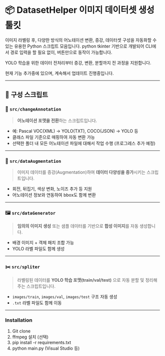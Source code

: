 # 📦 DatasetHelper 이미지 데이터셋 생성 툴킷

이미지 라벨링 후, 다양한 방식의 어노테이션 변환, 증강, 데이터셋 구성을 자동화할 수 있는 유용한 Python 스크립트 모음입니다.
python tkinter 기반으로 개발되어 CLI에서 경로 입력을 할 필요 없이, 버튼만으로 동작이 가능합니다.

YOLO 학습을 위한 데이터 전처리부터 증강, 변환, 분할까지 전 과정을 지원합니다.

현재 기능 추가중에 있으며, 계속해서 업데이트 진행중입니다.

---

## 🧩 구성 스크립트

### 🔄 `src/changeAnnotation`

> **어노테이션 포맷을 전환**하는 스크립트입니다.

- 예: Pascal VOC(XML) → YOLO(TXT), COCO(JSON) → YOLO 등
- 클래스 파일 기준으로 매핑하여 자동 변환 가능
- 선택한 폴더 내 모든 어노테이션 파일에 대해서 작업 수행 (프로그레스 추가 예정)

---

### 🧪 `src/dataAugmentation`

> 이미지 데이터를 증강(Augmentation)하여 **데이터 다양성을 증가**시키는 스크립트입니다.

- 회전, 뒤집기, 색상 변화, 노이즈 추가 등 지원
- 어노테이션 정보와 연동하여 bbox도 함께 변환

---

### 🖼️ `src/dataGenerator`

> **임의의 이미지 생성** 또는 샘플 데이터를 기반으로 **합성 이미지**를 자동 생성합니다.

- 배경 이미지 + 객체 패치 조합 가능
- YOLO 라벨 파일도 함께 생성

---

### ✂️ `src/spliter`

> 라벨링된 데이터를 **YOLO 학습 포맷(train/val/test)** 으로 자동 분할 및 정리해주는 스크립트입니다.

- `images/train`, `images/val`, `images/test` 구조 자동 생성
- `.txt` 라벨 파일도 함께 이동

---


### Installation

1. Git clone
2. ffmpeg 설치 (선택)
3. pip install -r requirements.txt
4. python main.py (Visual Studio 등)


